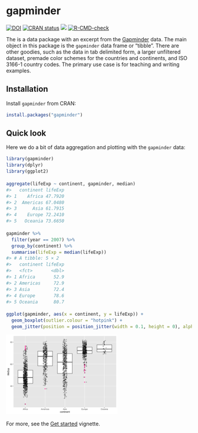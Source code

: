 
<!-- README.md is generated from README.Rmd. Please edit that file -->

# gapminder

<!-- badges: start -->

[![DOI](https://zenodo.org/badge/DOI/10.5281/zenodo.594018.svg)](https://doi.org/10.5281/zenodo.594018)
[![CRAN
status](https://www.r-pkg.org/badges/version/gapminder)](https://CRAN.R-project.org/package=gapminder)
![](http://cranlogs.r-pkg.org/badges/grand-total/gapminder)
[![R-CMD-check](https://github.com/jennybc/gapminder/actions/workflows/R-CMD-check.yaml/badge.svg)](https://github.com/jennybc/gapminder/actions/workflows/R-CMD-check.yaml)
<!-- badges: end -->

The is a data package with an excerpt from the
[Gapminder](https://www.gapminder.org/data/) data. The main object in
this package is the `gapminder` data frame or “tibble”. There are other
goodies, such as the data in tab delimited form, a larger unfiltered
dataset, premade color schemes for the countries and continents, and ISO
3166-1 country codes. The primary use case is for teaching and writing
examples.

## Installation

Install `gapminder` from CRAN:

``` r
install.packages("gapminder")
```

## Quick look

Here we do a bit of data aggregation and plotting with the `gapminder`
data:

``` r
library(gapminder)
library(dplyr)
library(ggplot2)

aggregate(lifeExp ~ continent, gapminder, median)
#>   continent lifeExp
#> 1    Africa 47.7920
#> 2  Americas 67.0480
#> 3      Asia 61.7915
#> 4    Europe 72.2410
#> 5   Oceania 73.6650

gapminder %>%
  filter(year == 2007) %>%
  group_by(continent) %>%
  summarise(lifeExp = median(lifeExp))
#> # A tibble: 5 × 2
#>   continent lifeExp
#>   <fct>       <dbl>
#> 1 Africa       52.9
#> 2 Americas     72.9
#> 3 Asia         72.4
#> 4 Europe       78.6
#> 5 Oceania      80.7

ggplot(gapminder, aes(x = continent, y = lifeExp)) +
  geom_boxplot(outlier.colour = "hotpink") +
  geom_jitter(position = position_jitter(width = 0.1, height = 0), alpha = 1 / 4)
```

<img src="man/figures/README-test-drive-1.png" width="60%" />

For more, see the [Get
started](https://jennybc.github.io/gapminder/articles/gapminder.html)
vignette.
